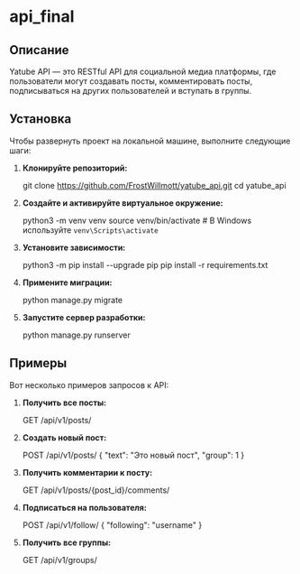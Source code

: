 
# api_final

## Описание
Yatube API — это RESTful API для социальной медиа платформы, где пользователи могут создавать посты, комментировать посты, подписываться на других пользователей и вступать в группы.

## Установка
Чтобы развернуть проект на локальной машине, выполните следующие шаги:

1. **Клонируйте репозиторий:**

    git clone https://github.com/FrostWillmott/yatube_api.git
    cd yatube_api


2. **Создайте и активируйте виртуальное окружение:**

    python3 -m venv venv
    source venv/bin/activate  # В Windows используйте `venv\Scripts\activate`


3. **Установите зависимости:**

    python3 -m pip install --upgrade pip
    pip install -r requirements.txt


4. **Примените миграции:**

    python manage.py migrate


5. **Запустите сервер разработки:**

    python manage.py runserver


## Примеры
Вот несколько примеров запросов к API:

1. **Получить все посты:**

    GET /api/v1/posts/


2. **Создать новый пост:**

    POST /api/v1/posts/
    {
        "text": "Это новый пост",
        "group": 1
    }


3. **Получить комментарии к посту:**

    GET /api/v1/posts/{post_id}/comments/


4. **Подписаться на пользователя:**

    POST /api/v1/follow/
    {
        "following": "username"
    }


5. **Получить все группы:**

    GET /api/v1/groups/
